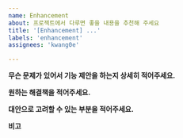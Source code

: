 ```yaml
---
name: Enhancement
about: 프로젝트에서 다루면 좋을 내용을 추천해 주세요
title: '[Enhancement] ...'
labels: 'enhancement'
assignees: 'kwang0e'

---
```


**무슨 문제가 있어서 기능 제안을 하는지 상세히 적어주세요.**


**원하는 해결책을 적어주세요.**


**대안으로 고려할 수 있는 부분을 적어주세요.**


**비고**

